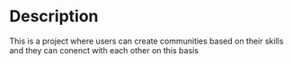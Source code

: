 # Description 
This is a project where users can create communities based on their skills and they can conenct with each other on this basis
